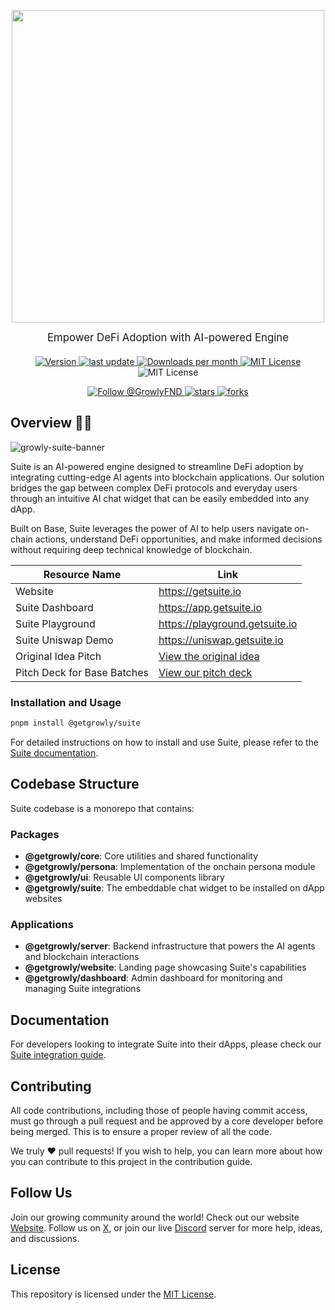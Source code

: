 <div align="center">
  <p>
    <a href="https://getsuite.io">
      <img width="500px" src="https://raw.githubusercontent.com/growly-foundation/assets/refs/heads/main/logo/suite-full.png"/>
    </a>
  </p>
  <p style="font-size: 1.2em; max-width: 600px; margin: 0 auto 20px;">
    Empower DeFi Adoption with AI-powered Engine
  </p>
    <p>
  <a href="https://www.npmjs.com/package/@getgrowly/suite" target="_blank" rel="noopener noreferrer">
    <img src="https://img.shields.io/npm/v/@getgrowly/suite?style=flat-square&color=0052FF" alt="Version" />
  </a>
  <a href="https://github.com/growly-foundation/suite/commits/main">
    <img src="https://img.shields.io/github/last-commit/growly-foundation/suite?color=0052FF&style=flat-square" alt="last update" />
  </a>
  <a href="https://www.npmjs.com/package/@getgrowly/suite" target="_blank" rel="noopener noreferrer">
    <img src="https://img.shields.io/npm/dm/@getgrowly/suite?style=flat-square&color=0052FF" alt="Downloads per month" />
  </a>
  <a href="https://github.com/growly-foundation/suite/blob/main/LICENSE.md" target="_blank" rel="noopener noreferrer">
    <img src="https://img.shields.io/npm/l/@getgrowly/suite?style=flat-square&color=0052FF" alt="MIT License" />
  </a>
    <img src="https://img.shields.io/coderabbit/prs/github/growly-foundation/suite?utm_source=oss&utm_medium=github&utm_campaign=growly-foundation%2Fsuite&labelColor=171717&color=FF570A&link=https%3A%2F%2Fcoderabbit.ai&label=CodeRabbit+Reviews&color=0052FF" alt="MIT License" />
</p>

<p>
  <a href="https://x.com/GrowlyFND">
    <img src="https://img.shields.io/twitter/follow/GrowlyFND.svg?style=social" alt="Follow @GrowlyFND" />
  </a>
  <a href="https://github.com/growly-foundation/suite/stargazers">
    <img src="https://img.shields.io/github/stars/growly-foundation/suite" alt="stars" />
  </a>
  <a href="https://github.com/growly-foundation/suite/network/members">
    <img src="https://img.shields.io/github/forks/growly-foundation/suite" alt="forks" />
  </a>
</p>
</div>

## Overview 👀💙

![growly-suite-banner](https://github.com/user-attachments/assets/40f4c28a-f28b-4bc0-9d58-82a5e506669f)

Suite is an AI-powered engine designed to streamline DeFi adoption by integrating cutting-edge AI agents into blockchain applications. Our solution bridges the gap between complex DeFi protocols and everyday users through an intuitive AI chat widget that can be easily embedded into any dApp.

Built on Base, Suite leverages the power of AI to help users navigate on-chain actions, understand DeFi opportunities, and make informed decisions without requiring deep technical knowledge of blockchain.

| Resource Name               | Link                                                                                                  |
| --------------------------- | ----------------------------------------------------------------------------------------------------- |
| Website                     | https://getsuite.io                                                                                   |
| Suite Dashboard             | https://app.getsuite.io                                                                               |
| Suite Playground            | https://playground.getsuite.io                                                                        |
| Suite Uniswap Demo          | https://uniswap.getsuite.io                                                                           |
| Original Idea Pitch         | [View the original idea](https://github.com/user-attachments/files/19884167/growly-widget-deck.2.pdf) |
| Pitch Deck for Base Batches | [View our pitch deck](https://www.figma.com/deck/uF0kJ0gn0ViJgPUUrdq1yn/-Growly-Suite--Pitch-Deck)    |

### Installation and Usage

```bash
pnpm install @getgrowly/suite
```

For detailed instructions on how to install and use Suite, please refer to the [Suite documentation](./packages/suite/README.md).

## Codebase Structure

Suite codebase is a monorepo that contains:

### Packages

- **@getgrowly/core**: Core utilities and shared functionality
- **@getgrowly/persona**: Implementation of the onchain persona module
- **@getgrowly/ui**: Reusable UI components library
- **@getgrowly/suite**: The embeddable chat widget to be installed on dApp websites

### Applications

- **@getgrowly/server**: Backend infrastructure that powers the AI agents and blockchain interactions
- **@getgrowly/website**: Landing page showcasing Suite's capabilities
- **@getgrowly/dashboard**: Admin dashboard for monitoring and managing Suite integrations

## Documentation

For developers looking to integrate Suite into their dApps, please check our [Suite integration guide](https://www.npmjs.com/package/@getgrowly/suite).

## Contributing

All code contributions, including those of people having commit access, must go through a pull request and be approved by a core developer before being merged. This is to ensure a proper review of all the code.

We truly ❤️ pull requests! If you wish to help, you can learn more about how you can contribute to this project in the contribution guide.

## Follow Us

Join our growing community around the world! Check out our website [Website](https://getsuite.io/). Follow us on [X](https://x.com/GrowlyFND), or join our live [Discord](https://discord.gg/NB4Ug72yyS) server for more help, ideas, and discussions.

## License

This repository is licensed under the [MIT License](LICENSE.md).
